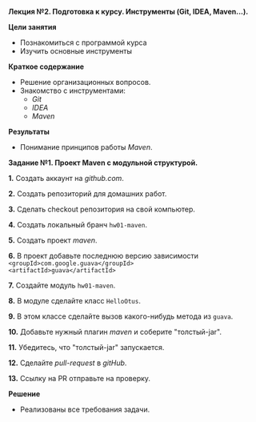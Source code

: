 **Лекция №2. Подготовка к курсу. Инструменты (Git, IDEA, Maven...).**

**Цели занятия**
- Познакомиться с программой курса
- Изучить основные инструменты

**Краткое содержание**
- Решение организационных вопросов.
- Знакомство с инструментами:
    - _Git_
    - _IDEA_
    - _Maven_

**Результаты**
- Понимание принципов работы _Maven_.


**Задание №1. Проект Maven с модульной структурой.**

**1.** Создать аккаунт на _github.com_.

**2.** Создать репозиторий для домашних работ.

**3.** Сделать checkout репозитория на свой компьютер.

**4.** Создать локальный бранч `hw01-maven`.

**5.** Создать проект _maven_.

**6.** В проект добавьте последнюю версию зависимости<br>
       `<groupId>com.google.guava</groupId>`<br>
       `<artifactId>guava</artifactId>`
       
**7.** Создайте модуль `hw01-maven`.

**8.** В модуле сделайте класс `HelloOtus`.

**9.**  В этом классе сделайте вызов какого-нибудь метода из `guava`.

**10.** Добавьте нужный плагин _maven_ и соберите "толстый-jar".

**11.** Убедитесь, что "толстый-jar" запускается.

**12.** Сделайте _pull-request_ в _gitHub_.

**13.** Ссылку на PR отправьте на проверку.

**Решение**

- Реализованы все требования задачи.


